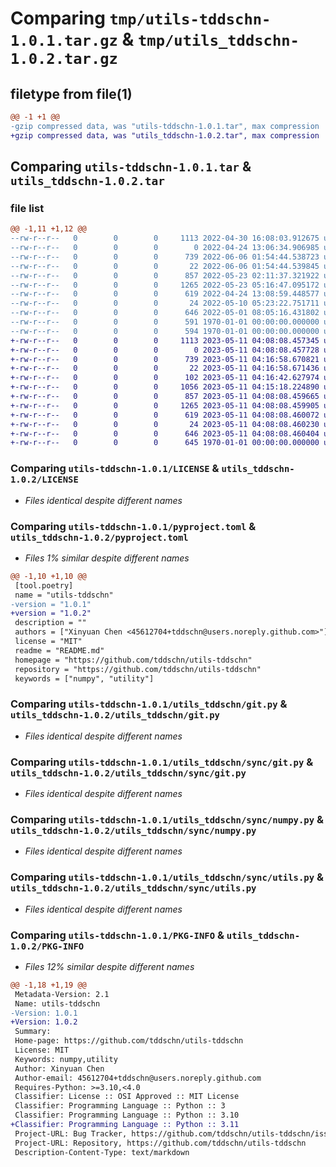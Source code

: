 # Comparing `tmp/utils-tddschn-1.0.1.tar.gz` & `tmp/utils_tddschn-1.0.2.tar.gz`

## filetype from file(1)

```diff
@@ -1 +1 @@
-gzip compressed data, was "utils-tddschn-1.0.1.tar", max compression
+gzip compressed data, was "utils_tddschn-1.0.2.tar", max compression
```

## Comparing `utils-tddschn-1.0.1.tar` & `utils_tddschn-1.0.2.tar`

### file list

```diff
@@ -1,11 +1,12 @@
--rw-r--r--   0        0        0     1113 2022-04-30 16:08:03.912675 utils-tddschn-1.0.1/LICENSE
--rw-r--r--   0        0        0        0 2022-04-24 13:06:34.906985 utils-tddschn-1.0.1/README.md
--rw-r--r--   0        0        0      739 2022-06-06 01:54:44.538723 utils-tddschn-1.0.1/pyproject.toml
--rw-r--r--   0        0        0       22 2022-06-06 01:54:44.539845 utils-tddschn-1.0.1/utils_tddschn/__init__.py
--rw-r--r--   0        0        0      857 2022-05-23 02:11:37.321922 utils-tddschn-1.0.1/utils_tddschn/git.py
--rw-r--r--   0        0        0     1265 2022-05-23 05:16:47.095172 utils-tddschn-1.0.1/utils_tddschn/sync/git.py
--rw-r--r--   0        0        0      619 2022-04-24 13:08:59.448577 utils-tddschn-1.0.1/utils_tddschn/sync/numpy.py
--rw-r--r--   0        0        0       24 2022-05-10 05:23:22.751711 utils-tddschn-1.0.1/utils_tddschn/sync/text.py
--rw-r--r--   0        0        0      646 2022-05-01 08:05:16.431802 utils-tddschn-1.0.1/utils_tddschn/sync/utils.py
--rw-r--r--   0        0        0      591 1970-01-01 00:00:00.000000 utils-tddschn-1.0.1/setup.py
--rw-r--r--   0        0        0      594 1970-01-01 00:00:00.000000 utils-tddschn-1.0.1/PKG-INFO
+-rw-r--r--   0        0        0     1113 2023-05-11 04:08:08.457345 utils_tddschn-1.0.2/LICENSE
+-rw-r--r--   0        0        0        0 2023-05-11 04:08:08.457728 utils_tddschn-1.0.2/README.md
+-rw-r--r--   0        0        0      739 2023-05-11 04:16:58.670821 utils_tddschn-1.0.2/pyproject.toml
+-rw-r--r--   0        0        0       22 2023-05-11 04:16:58.671436 utils_tddschn-1.0.2/utils_tddschn/__init__.py
+-rw-r--r--   0        0        0      102 2023-05-11 04:16:42.627974 utils_tddschn-1.0.2/utils_tddschn/fs/__init__.py
+-rw-r--r--   0        0        0     1056 2023-05-11 04:15:18.224890 utils_tddschn-1.0.2/utils_tddschn/fs/fs.py
+-rw-r--r--   0        0        0      857 2023-05-11 04:08:08.459665 utils_tddschn-1.0.2/utils_tddschn/git.py
+-rw-r--r--   0        0        0     1265 2023-05-11 04:08:08.459905 utils_tddschn-1.0.2/utils_tddschn/sync/git.py
+-rw-r--r--   0        0        0      619 2023-05-11 04:08:08.460072 utils_tddschn-1.0.2/utils_tddschn/sync/numpy.py
+-rw-r--r--   0        0        0       24 2023-05-11 04:08:08.460230 utils_tddschn-1.0.2/utils_tddschn/sync/text.py
+-rw-r--r--   0        0        0      646 2023-05-11 04:08:08.460404 utils_tddschn-1.0.2/utils_tddschn/sync/utils.py
+-rw-r--r--   0        0        0      645 1970-01-01 00:00:00.000000 utils_tddschn-1.0.2/PKG-INFO
```

### Comparing `utils-tddschn-1.0.1/LICENSE` & `utils_tddschn-1.0.2/LICENSE`

 * *Files identical despite different names*

### Comparing `utils-tddschn-1.0.1/pyproject.toml` & `utils_tddschn-1.0.2/pyproject.toml`

 * *Files 1% similar despite different names*

```diff
@@ -1,10 +1,10 @@
 [tool.poetry]
 name = "utils-tddschn"
-version = "1.0.1"
+version = "1.0.2"
 description = ""
 authors = ["Xinyuan Chen <45612704+tddschn@users.noreply.github.com>"]
 license = "MIT"
 readme = "README.md"
 homepage = "https://github.com/tddschn/utils-tddschn"
 repository = "https://github.com/tddschn/utils-tddschn"
 keywords = ["numpy", "utility"]
```

### Comparing `utils-tddschn-1.0.1/utils_tddschn/git.py` & `utils_tddschn-1.0.2/utils_tddschn/git.py`

 * *Files identical despite different names*

### Comparing `utils-tddschn-1.0.1/utils_tddschn/sync/git.py` & `utils_tddschn-1.0.2/utils_tddschn/sync/git.py`

 * *Files identical despite different names*

### Comparing `utils-tddschn-1.0.1/utils_tddschn/sync/numpy.py` & `utils_tddschn-1.0.2/utils_tddschn/sync/numpy.py`

 * *Files identical despite different names*

### Comparing `utils-tddschn-1.0.1/utils_tddschn/sync/utils.py` & `utils_tddschn-1.0.2/utils_tddschn/sync/utils.py`

 * *Files identical despite different names*

### Comparing `utils-tddschn-1.0.1/PKG-INFO` & `utils_tddschn-1.0.2/PKG-INFO`

 * *Files 12% similar despite different names*

```diff
@@ -1,18 +1,19 @@
 Metadata-Version: 2.1
 Name: utils-tddschn
-Version: 1.0.1
+Version: 1.0.2
 Summary: 
 Home-page: https://github.com/tddschn/utils-tddschn
 License: MIT
 Keywords: numpy,utility
 Author: Xinyuan Chen
 Author-email: 45612704+tddschn@users.noreply.github.com
 Requires-Python: >=3.10,<4.0
 Classifier: License :: OSI Approved :: MIT License
 Classifier: Programming Language :: Python :: 3
 Classifier: Programming Language :: Python :: 3.10
+Classifier: Programming Language :: Python :: 3.11
 Project-URL: Bug Tracker, https://github.com/tddschn/utils-tddschn/issues
 Project-URL: Repository, https://github.com/tddschn/utils-tddschn
 Description-Content-Type: text/markdown
```

